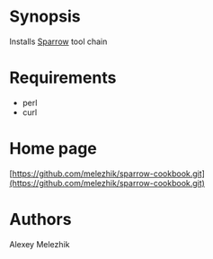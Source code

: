 # Synopsis

Installs [Sparrow](https://github.com/melezhik/sparrow) tool chain 


# Requirements

* perl
* curl


# Home page

[https://github.com/melezhik/sparrow-cookbook.git](https://github.com/melezhik/sparrow-cookbook.git)

# Authors

Alexey Melezhik
